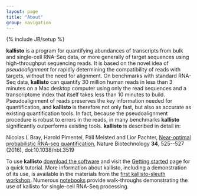 ```yaml
---
layout: page
title: "About"
group: navigation
---
```


{% include JB/setup %}

__kallisto__ is a program for quantifying abundances of transcripts from bulk and single-cell RNA-Seq data, or more generally of target sequences using high-throughput sequencing reads. It is based on the novel idea of _pseudoalignment_ for rapidly determining the compatibility of reads with targets, without the need
for alignment. On benchmarks with standard RNA-Seq data, __kallisto__ can
    quantify 30 million human reads in less than 3  minutes on a Mac desktop
    computer using only the read sequences and a transcriptome index that
    itself takes less than 10 minutes to build. Pseudoalignment of reads
    preserves the key information needed for quantification, and __kallisto__
    is therefore not only fast, but also as accurate as existing
    quantification tools. In fact, because the pseudoalignment procedure is
    robust to errors in the reads, in many benchmarks __kallisto__
    significantly outperforms existing tools. __kallisto__ is described in detail in:

Nicolas L Bray, Harold Pimentel, Páll Melsted and Lior Pachter, [Near-optimal probabilistic RNA-seq quantification](http://www.nature.com/nbt/journal/v34/n5/full/nbt.3519.html), Nature Biotechnology __34__, 525--527 (2016), doi:10.1038/nbt.3519

To use __kallisto__ [download the software](download.html) and visit the
[Getting started](starting.html) page for a quick tutorial. More information about kallisto, including a demonstration of its use, is available in the materials from the [first kallisto-sleuth workshop](https://pachterlab.github.io/kallisto-sleuth-workshop-2016/). Numerous [notebooks](https://github.com/BUStools/bustools-notebooks) provide walk-throughs demonstrating the use of kallisto for single-cell RNA-Seq processing.

